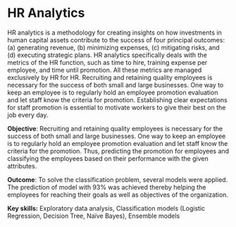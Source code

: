 # HR Analytics

HR analytics is a methodology for creating insights on how investments in human capital assets contribute to the success of four principal outcomes: (a) generating revenue, (b) minimizing expenses, (c) mitigating risks, and (d) executing strategic plans. HR analytics specifically deals with the metrics of the HR function, such as time to hire, training expense per employee, and time until promotion. All these metrics are managed exclusively by HR for HR. Recruiting and retaining quality employees is necessary for the success of both small and large businesses. One way to keep an employee is to regularly hold an employee promotion evaluation and let staff know the criteria for promotion. Establishing clear expectations for staff promotion is essential to motivate workers to give their best on the job every day.

**Objective**: Recruiting and retaining quality employees is necessary for the success of both small and large businesses. One way to keep an employee is to regularly hold an employee promotion evaluation and let staff know the criteria for the promotion. Thus, predicting the promotion for employees and classifying the employees based on their performance with the given attributes.

**Outcome**: To solve the classification problem, several models were applied. The prediction of model with 93% was achieved thereby helping the employees for reaching their goals as well as objectives of the organization.

**Key skills:** Exploratory data analysis, Classification models (Logistic Regression, Decision Tree, Naïve Bayes), Ensemble models
